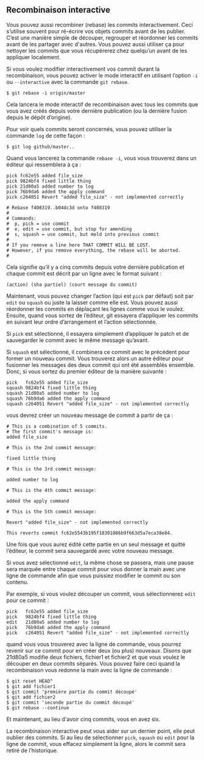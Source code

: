 ## Recombinaison interactive ##

Vous pouvez aussi recombiner (rebase) les commits interactivement.
Ceci s’utilise souvent pour ré-écrire vos objets commits avant de les publier.
C’est une manière simple de découper, regrouper et réordonner les commits
avant de les partager avec d'autres. Vous pouvez aussi utiliser ça pour
nettoyer les commits que vous récupérerez chez quelqu’un avant de les appliquer
localement.

Si vous voulez modifier interactivement vos commit durant la recombinaison,
vous pouvez activer le mode interactif en utilisant l’option `-i` ou
`--interactive` avec la commande `git rebase`.

	$ git rebase -i origin/master

Cela lancera le mode interactif de recombinaison avec tous les commits
que vous avez créés depuis votre dernière publication (ou la dernière
fusion depuis le dépôt d’origine).

Pour voir quels commits seront concernés, vous pouvez utiliser la
commande `log` de cette façon :
	
	$ git log github/master..

Quand vous lancerez la commande `rebase -i`, vous vous trouverez dans
un éditeur qui ressemblera à ça :

	pick fc62e55 added file_size
	pick 9824bf4 fixed little thing
	pick 21d80a5 added number to log
	pick 76b9da6 added the apply command
	pick c264051 Revert "added file_size" - not implemented correctly

	# Rebase f408319..b04dc3d onto f408319
	#
	# Commands:
	#  p, pick = use commit
	#  e, edit = use commit, but stop for amending
	#  s, squash = use commit, but meld into previous commit
	#
	# If you remove a line here THAT COMMIT WILL BE LOST.
	# However, if you remove everything, the rebase will be aborted.
	#

Cela signifie qu’il y a cinq commits depuis votre dernière publication et
chaque commit est décrit par un ligne avec le format suivant :

	(action) (sha partiel) (court message du commit)
	
Maintenant, vous pouvez changer l’action (qui est `pick` par défaut) soit
par `edit` ou `squash` ou juste la laisser comme elle est.
Vous pouvez aussi réordonner les commits en déplaçant les lignes comme
vous le voulez. Ensuite, quand vous sortez de l’éditeur, git essayera
d’appliquer les commits en suivant leur ordre d’arrangement et l’action
sélectionnée.

Si `pick` est sélectionné, il essayera simplement d’appliquer le patch et
de sauvegarder le commit avec le même message qu’avant.

Si `squash` est sélectionné, il combinera ce commit avec le précédent pour
former un nouveau commit. Vous trouverez alors un autre éditeur pour fusionner
les messages des deux commit qui ont été assemblés ensemble. Donc, si vous
sortez du premier éditeur de la manière suivante :

	pick   fc62e55 added file_size
	squash 9824bf4 fixed little thing
	squash 21d80a5 added number to log
	squash 76b9da6 added the apply command
	squash c264051 Revert "added file_size" - not implemented correctly

vous devrez créer un nouveau message de commit à partir de ça :

	# This is a combination of 5 commits.
	# The first commit's message is:
	added file_size

	# This is the 2nd commit message:

	fixed little thing

	# This is the 3rd commit message:

	added number to log

	# This is the 4th commit message:

	added the apply command

	# This is the 5th commit message:

	Revert "added file_size" - not implemented correctly

	This reverts commit fc62e5543b195f18391886b9f663d5a7eca38e84.

Une fois que vous aurez édité cette partie en un seul message et quitté
l’éditeur, le commit sera sauvegardé avec votre nouveau message.

Si vous avez sélectionné `edit`, la même chose se passera, mais une pause
sera marquée entre chaque commit pour vous donner la main avec une ligne de
commande afin que vous puissiez modifier le commit ou son contenu.

Par exemple, si vous voulez découper un commit, vous sélectionnerez `edit`
pour ce commit :

	pick   fc62e55 added file_size
	pick   9824bf4 fixed little thing
	edit   21d80a5 added number to log
	pick   76b9da6 added the apply command
	pick   c264051 Revert "added file_size" - not implemented correctly

quand vous vous trouverez avec la ligne de commande, vous pourrez revenir
sur ce commit pour en créer deux (ou plus) nouveaux. Disons que 21d80a5
modifie deux fichiers, fichier1 et fichier2 et que vous voulez le découper en
deux commits séparés. Vous pouvez faire ceci quand la recombinaison vous
redonne la main avec la ligne de commande :

	$ git reset HEAD^
	$ git add fichier1
	$ git commit 'première partie du commit découpé'
	$ git add fichier2
	$ git commit 'seconde partie du commit découpé'
	$ git rebase --continue
	
Et maintenant, au lieu d'avoir cinq commits, vous en avez six.

La recombinaison interactive peut vous aider sur un dernier point,
elle peut oublier des commits. Si au lieu de sélectionner `pick`, `squash`
ou `edit` pour la ligne de commit, vous effacez simplement la ligne, alors
le commit sera retiré de l’historique.
